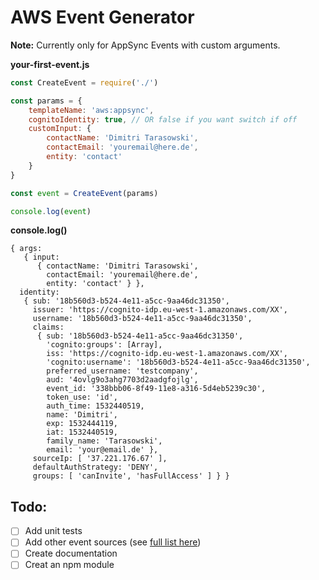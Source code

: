 # AWS Event Generator

**Note:** Currently only for AppSync Events with custom arguments.

**your-first-event.js**
```js
const CreateEvent = require('./')

const params = {
    templateName: 'aws:appsync',
    cognitoIdentity: true, // OR false if you want switch if off 
    customInput: {
        contactName: 'Dimitri Tarasowski',
        contactEmail: 'youremail@here.de',
        entity: 'contact'
    }
}

const event = CreateEvent(params)

console.log(event)
``` 
**console.log()**
```
{ args: 
   { input: 
      { contactName: 'Dimitri Tarasowski',
        contactEmail: 'youremail@here.de',
        entity: 'contact' } },
  identity: 
   { sub: '18b560d3-b524-4e11-a5cc-9aa46dc31350',
     issuer: 'https://cognito-idp.eu-west-1.amazonaws.com/XX',
     username: '18b560d3-b524-4e11-a5cc-9aa46dc31350',
     claims: 
      { sub: '18b560d3-b524-4e11-a5cc-9aa46dc31350',
        'cognito:groups': [Array],
        iss: 'https://cognito-idp.eu-west-1.amazonaws.com/XX',
        'cognito:username': '18b560d3-b524-4e11-a5cc-9aa46dc31350',
        preferred_username: 'testcompany',
        aud: '4ovlg9o3ahg7703d2aadgfojlg',
        event_id: '338bbb06-8f49-11e8-a316-5d4eb5239c30',
        token_use: 'id',
        auth_time: 1532440519,
        name: 'Dimitri',
        exp: 1532444119,
        iat: 1532440519,
        family_name: 'Tarasowski',
        email: 'your@email.de' },
     sourceIp: [ '37.221.176.67' ],
     defaultAuthStrategy: 'DENY',
     groups: [ 'canInvite', 'hasFullAccess' ] } }
```

## Todo:
* [ ] Add unit tests
* [ ] Add other event sources (see [full list here](https://docs.aws.amazon.com/lambda/latest/dg/eventsources.html))
* [ ] Create documentation
* [ ] Creat an npm module
